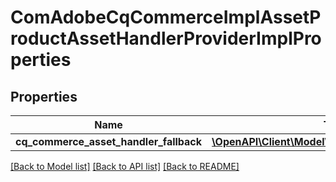 # ComAdobeCqCommerceImplAssetProductAssetHandlerProviderImplProperties

## Properties
Name | Type | Description | Notes
------------ | ------------- | ------------- | -------------
**cq_commerce_asset_handler_fallback** | [**\OpenAPI\Client\Model\ConfigNodePropertyString**](ConfigNodePropertyString.md) |  | [optional] 

[[Back to Model list]](../README.md#documentation-for-models) [[Back to API list]](../README.md#documentation-for-api-endpoints) [[Back to README]](../README.md)


